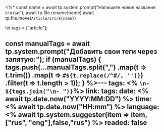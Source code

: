 <%*
const name = await tp.system.prompt("Напишите новое название статьи");
await tp.file.rename(name)
await tp.file.move(`Article/src/${name}`)



let tags = ["article"];

const manualTags = await tp.system.prompt("Добавить свои теги через запятую:");
if (manualTags) {
    tags.push(...manualTags.split(",")
        .map(t => t.trim())
        .map(t => `#${t.replace(/^#/, '')}`) 
        .filter(t => t.length > 1));
}
%>---
tags: <% `\n- ${tags.join("\n- ")}`%>
link: 
tags:
date: <% await tp.date.now("YYYY:MM:DD") %>
time: <% await tp.date.now("HH:mm") %>
language: <% await tp.system.suggester(item => item, ["rus", "eng"],false,"rus")
%>
readed: false
---
